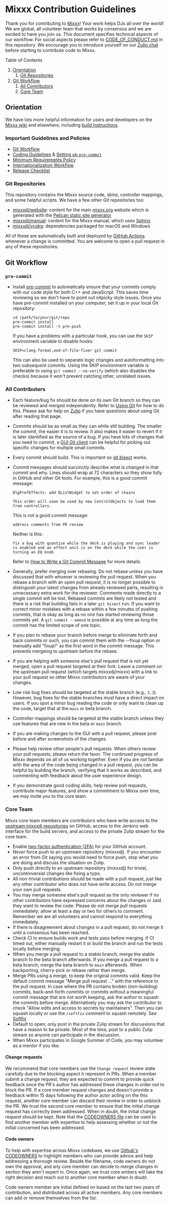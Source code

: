 # Mixxx Contribution Guidelines

Thank you for contributing to [Mixxx](https://mixxx.org/)! Your work helps DJs all over the world! We are global, all volunteer team that works by consensus and we are excited to have you join us. This document specifies technical aspects of our workflow. For social aspects please refer to [CODE_OF_CONDUCT.md](https://github.com/mixxxdj/mixxx/blob/main/CODE_OF_CONDUCT.md) in this repository. We encourage you to introduce yourself on our [Zulip chat](https://mixxx.zulipchat.com/) before starting to contribute code to Mixxx.

Table of Contents

1. [Orientation](#orientation)
   1. [Git Repositories](#git-repositories)
2. [Git Workflow](#git-workflow)
   1. [All Contributors](#all-contributors)
   2. [Core Team](#core-team)

## Orientation

We have lots more helpful information for users and developers on the [Mixxx wiki](https://github.com/mixxxdj/mixxx/wiki) and elsewhere, including [build instructions](https://github.com/mixxxdj/mixxx/wiki#compile-mixxx-from-source-code).

### Important Guidelines and Policies

* [Git Workflow](#git-workflow)
* [Coding Guidelines](https://github.com/mixxxdj/mixxx/wiki/Coding-Guidelines) & [Setting up `pre-commit`](#pre-commit)
* [Minimum Requirements Policy](https://github.com/mixxxdj/mixxx/wiki/Coding-Guidelines)
* [Internationalization Workflow](https://github.com/mixxxdj/mixxx/wiki/Internationalization)
* [Release Checklist](https://github.com/mixxxdj/mixxx/wiki/Release-Checklist-2.5.0)

### Git Repositories

This repository contains the Mixxx source code, skins, controller mappings, and some helpful scripts. We have a few other Git repositories too:

* [mixxxdj/website](https://github.com/mixxxdj/website): content for the main [mixxx.org](https://mixxx.org/) website which is generated with the [Pelican static site generator](https://getpelican.com/)
* [mixxxdj/manual](https://github.com/mixxxdj/manual): content for the Mixxx manual, which uses [Sphinx](https://www.sphinx-doc.org/)
* [mixxxdj/vcpkg](https://github.com/mixxxdj/vcpkg): dependencies packaged for macOS and Windows

All of these are automatically built and deployed by [GitHub Actions](https://github.com/features/actions) whenever a change is committed. You are welcome to open a pull request in any of these repositories.

## Git Workflow

### `pre-commit`

* Install [pre-commit](https://pre-commit.com/#install) to automatically ensure that your commits comply with our code style for both C++ and JavaScript. This saves time reviewing so we don't have to point out nitpicky style issues. Once you have pre-commit installed on your computer, set it up in your local Git repository:

      cd /path/to/your/git/repo
      pre-commit install
      pre-commit install -t pre-push

  If you have a problems with a particular hook, you can use the `SKIP` environment variable to disable hooks:

      SKIP=clang-format,end-of-file-fixer git commit

  This can also be used to separate logic changes and autoformatting into two subsequent commits. Using the SKIP environment variable is preferable to using `git commit --no-verify` (which also disables the checks) because it won't prevent catching other, unrelated issues.

### All Contributors

* Each feature/bug fix should be done on its own Git branch so they can be reviewed and merged independently. Refer to [Using Git](https://github.com/mixxxdj/mixxx/wiki/using-git) for how to do this. Please ask for help on [Zulip](https://mixxx.zulipchat.com/) if you have questions about using Git after reading that page.
* Commits should be as small as they can while still building. The smaller the commit, the easier it is to review. It also makes it easier to revert if it is later identified as the source of a bug. If you have lots of changes that you need to commit, a [GUI Git client](https://git-scm.com/downloads/guis) can be helpful for picking out specific changes for multiple small commits.
* Every commit should build. This is important so [git bisect](https://git-scm.com/book/en/v2/Git-Tools-Debugging-with-Git#_binary_search) works.
* Commit messages should succinctly describe what is changed in that commit and why. Lines should wrap at 72 characters so they show fully in GitHub and other Git tools. For example, this is a good commit message:

      DlgPrefEffects: add QListWidget to set order of chains

      This order will soon be used by new ControlObjects to load them
      from controllers.

  This is not a good commit message:

      address comments from PR review

  Neither is this:

      fix a bug with quantize while the deck is playing and sync leader is enabled and an effect unit is on the deck while the user is turning an EQ knob

  Refer to [How to Write a Git Commit Message](https://chris.beams.io/posts/git-commit/) for more details.

* Generally, prefer merging over rebasing. Do not rebase unless you have discussed that with whoever is reviewing the pull request. When you rebase a branch with an open pull request, it is no longer possible to distinguish your latest changes from already reviewed parts, resulting in unnecessary extra work for the reviewer. Comments made directly to a single commit will be lost. Rebased commits are likely not tested and there is a risk that building fails in a later `git bisect` run. If you want to correct minor mistakes with a rebase within a few minutes of pushing commits, that is okay as long as no one has started reviewing those commits yet. A `git commit --amend` is possible at any time as long the commit has the limited scope of one topic.
* If you plan to rebase your branch before merge to eliminate forth and back commits or such, you can commit them with the --fixup option or manually add "fixup!" as the first word in the commit message. This prevents mergeing to upstream before the rebase.
* If you are helping with someone else's pull request that is not yet merged, open a pull request targeted at their fork. Leave a comment on the upstream pull request (which targets mixxxdj/mixxx) with a link to your pull request so other Mixxx contributors are aware of your changes.
* Low risk bug fixes should be targeted at the stable branch (e.g., `2.3`). However, bug fixes for the stable branches must have a direct impact on users. If you spot a minor bug reading the code or only want to clean up the code, target that at the `main` or beta branch.
* Controller mappings should be targeted at the stable branch unless they use features that are new in the beta or `main` branch.
* If you are making changes to the GUI with a pull request, please post before and after screenshots of the changes.
* Please help review other people's pull requests. When others review your pull requests, please return the favor. The continued progress of Mixxx depends on all of us working together. Even if you are not familiar with the area of the code being changed in a pull request, you can be helpful by building the branch, verifying that it works as described, and commenting with feedback about the user experience design.
* If you demonstrate good coding skills, help review pull requests, contribute major features, and show a commitment to Mixxx over time, we may invite you to the core team.

### Core Team

Mixxx core team members are contributors who have write access to the [upstream mixxxdj repositories](https://github.com/mixxxdj/) on GitHub, access to the Jenkins web interface for the build servers, and access to the private Zulip stream for the core team.

* Enable [two-factor authentication (2FA)](https://help.github.com/en/github/authenticating-to-github/securing-your-account-with-two-factor-authentication-2fa) for your GitHub account.
* _Never_ force push to an upstream repository (mixxxdj). If you encounter an error from Git saying you would need to force push, stop what you are doing and discuss the situation on Zulip.
* Only push directly to an upstream repository (mixxxdj) for trivial, uncontroversial changes like fixing a typo.
* All non-trivial contributions should be made with a pull request, just like any other contributor who does not have write access. Do not merge your own pull requests.
* You may merge someone else's pull request as the only reviewer if no other contributors have expressed concerns about the changes or said they want to review the code. Please do not merge pull requests immediately; allow at least a day or two for others to comment. Remember we are all volunteers and cannot respond to everything immediately.
* If there is disagreement about changes in a pull request, do not merge it until a consensus has been reached.
* Check CI to ensure builds work and tests pass before merging. If CI timed out, either manually restart it or build the branch and run the tests locally before merging.
* When you merge a pull request to a stable branch, merge the stable branch to the beta branch afterwards. If you merge a pull request to a beta branch, merge the beta branch to `main` afterwards. When backporting, cherry-pick or rebase rather than merge.
* Merge PRs using a merge, to keep the original commits valid. Keep the default commit message "Merge pull request ..." with the reference to the pull request. In case where the PR contains broken (non-building) commits, back-and-forth commits or commits without a meaningful commit message that are not worth keeping, ask the author to squash the commits before merge. Alternatively you may ask the contributor to check "Allow edits and access to secrets by maintainers". Then you can squash locally or use the `/softfix` comment to squash remotely. See [Softfix](https://github.com/daschuer/softfix/?tab=readme-ov-file#softfix-a-pull-request)
* Default to open; only post in the private Zulip stream for discussions that have a reason to be private. Most of the time, post to a public Zulip stream so anyone can participate in the discussion.
* When Mixxx participates in Google Summer of Code, you may volunteer as a mentor if you like.

#### Change requests

We recommend that core members use the `Change request` review state carefully due to the blocking aspect it represent in PRs. When a member submit a change request, they are expected to commit to provide quick feedback once the PR's author has addressed these changes in order not to block the PR. If a core member request changes and doesn't provide a feedback within 15 days following the author actor acting on the this request, another core member can discard their review in order to unblock the PR. We trust the second core member to ensure that the initial change request has correctly been addressed. When in doubt, the initial change request should be kept. Note that the [CODEOWNERS file](.github/CODEOWNERS) can be used to find another member with expertise to help assessing whether or not the initial concerned has been addressed.

#### Code owners

To help with expertise across Mixxx codebase, we use [Github's CODEOWNERS](https://docs.github.com/en/repositories/managing-your-repositorys-settings-and-features/customizing-your-repository/about-code-owners) to highlight members who can provide advice and help addressing a thorough review. Beside the filename, code owners do not own the approval, and any core member can decide to merge changes in section they aren't expert in. Once again, we trust core embers will take the right decision and reach out to another core member when in doubt.

Code owners member are initial defined on based on the last two years of contribution, and distributed across all active members. Any core members can add or remove themselves from the list.
